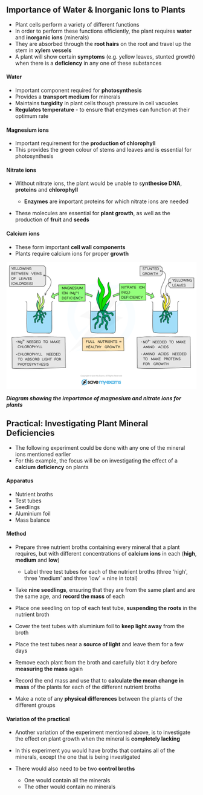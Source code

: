 ## Importance of Water & Inorganic Ions to Plants

* Plant cells perform a variety of different functions
* In order to perform these functions efficiently, the plant requires **water** and **inorganic ions** (minerals)
* They are absorbed through the **root hairs** on the root and travel up the stem in **xylem vessels**
* A plant will show certain **symptoms** (e.g. yellow leaves, stunted growth) when there is a **deficiency** in any one of these substances

#### Water

* Important component required for **photosynthesis**
* Provides a **transport medium** for minerals
* Maintains **turgidity** in plant cells though pressure in cell vacuoles
* **Regulates temperature** - to ensure that enzymes can function at their optimum rate

#### Magnesium ions

* Important requirement for the **production of chlorophyll**
* This provides the green colour of stems and leaves and is essential for photosynthesis

#### Nitrate ions

* Without nitrate ions, the plant would be unable to s**ynthesise DNA**, **proteins** and **chlorophyll**

  + **Enzymes** are important proteins for which nitrate ions are needed
* These molecules are essential for **plant growth**, as well as the production of **fruit** and **seeds**

#### Calcium ions

* These form important **cell wall components**
* Plants require calcium ions for proper **growth**

![Mineral deficiencies in plants](Mineral-deficiencies-in-plants.png)

***Diagram showing the importance of magnesium and nitrate ions for plants***

## Practical: Investigating Plant Mineral Deficiencies

* The following experiment could be done with any one of the mineral ions mentioned earlier
* For this example, the focus will be on investigating the effect of a **calcium deficiency** on plants

#### Apparatus

* Nutrient broths
* Test tubes
* Seedlings
* Aluminium foil
* Mass balance

#### Method

* Prepare three nutrient broths containing every mineral that a plant requires, but with different concentrations of **calcium ions** in each (**high**, **medium** and **low**)

  + Label three test tubes for each of the nutrient broths (three 'high', three 'medium' and three 'low' = nine in total)
* Take **nine seedlings**, ensuring that they are from the same plant and are the same age, and **record the mass** of each
* Place one seedling on top of each test tube, **suspending the roots** in the nutrient broth
* Cover the test tubes with aluminium foil to **keep light away** from the broth
* Place the test tubes near a **source of light** and leave them for a few days
* Remove each plant from the broth and carefully blot it dry before **measuring the mass** again
* Record the end mass and use that to **calculate the mean change in mass** of the plants for each of the different nutrient broths
* Make a note of any **physical differences** between the plants of the different groups

#### Variation of the practical

* Another variation of the experiment mentioned above, is to investigate the effect on plant growth when the mineral is **completely lacking**
* In this experiment you would have broths that contains all of the minerals, except the one that is being investigated
* There would also need to be two **control broths**

  + One would contain all the minerals
  + The other would contain no minerals